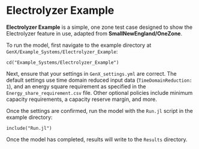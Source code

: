 # Electrolyzer Example

**Electrolyzer Example** is a simple, one zone test case designed to show the Electrolyzer feature in use, adapted from **SmallNewEngland/OneZone**.

To run the model, first navigate to the example directory at `GenX/Example_Systems/Electrolyzer_Example`:

`cd("Example_Systems/Electrolyzer_Example")`
   
Next, ensure that your settings in `GenX_settings.yml` are correct. The default settings use time domain reduced input data (`TimeDomainReduction: 1`), and an energy square requirement as specified in the `Energy_share_requirement.csv` file. Other optional policies include minimum capacity requirements, a capacity reserve margin, and more.

Once the settings are confirmed, run the model with the `Run.jl` script in the example directory:

`include("Run.jl")`

Once the model has completed, results will write to the `Results` directory.
